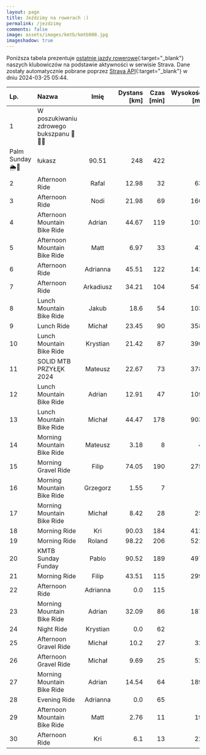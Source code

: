 ```yaml
---
layout: page
title: Jeździmy na rowerach :)
permalink: /jezdzimy
comments: false
image: assets/images/kmtb/kmtb008.jpg
imageshadow: true
---
```


Poniższa tabela prezentuje [ostatnie jazdy rowerowe](https://www.strava.com/clubs/336381){:target="_blank"} naszych klubowiczów na podstawie aktywności w serwisie Strava. Dane zostały automatycznie pobrane poprzez [Strava API](https://developers.strava.com/docs/reference/#api-Clubs-getClubActivitiesById){:target="_blank"} w dniu 2024-03-25 05:44.

Lp. | Nazwa | Imię | Dystans [km] | Czas [min] | Wysokość [m]
:--- | :--- | :---: | ---: | ---: | ---:
1|W poszukiwaniu zdrowego bukszpanu  🌱🍡🍃
Palm Sunday🌦️🥳|łukasz|90.51|248|422
2|Afternoon Ride|Rafal|12.98|32|63
3|Afternoon Ride|Nodi|21.98|69|160
4|Afternoon Mountain Bike Ride|Adrian|44.67|119|105
5|Afternoon Mountain Bike Ride|Matt|6.97|33|41
6|Afternoon Ride|Adrianna|45.51|122|142
7|Afternoon Ride|Arkadiusz|34.21|104|547
8|Lunch Mountain Bike Ride|Jakub|18.6|54|103
9|Lunch Ride|Michał|23.45|90|358
10|Lunch Mountain Bike Ride|Krystian|21.42|87|390
11|SOLID MTB PRZYŁĘK 2024|Mateusz|22.67|73|378
12|Lunch Mountain Bike Ride|Adrian|12.91|47|109
13|Lunch Mountain Bike Ride|Michał|44.47|178|903
14|Morning Mountain Bike Ride|Mateusz|3.18|8|4
15|Morning Gravel Ride|Filip|74.05|190|275
16|Morning Mountain Bike Ride|Grzegorz|1.55|7|
17|Morning Mountain Bike Ride|Michał|8.42|28|25
18|Morning Ride|Kri|90.03|184|412
19|Morning Ride|Roland|98.22|206|521
20|KMTB Sunday Funday|Pablo|90.52|189|497
21|Morning Ride|Filip|43.51|115|299
22|Afternoon Ride|Adrianna|0.0|115|
23|Morning Mountain Bike Ride|Adrian|32.09|86|187
24|Night Ride|Krystian|0.0|62|
25|Afternoon Gravel Ride|Michał|10.2|27|32
26|Afternoon Gravel Ride|Michał|9.69|25|52
27|Morning Mountain Bike Ride|Adrian|14.54|64|189
28|Evening Ride|Adrianna|0.0|65|
29|Afternoon Mountain Bike Ride|Matt|2.76|11|19
30|Afternoon Ride|Kri|6.1|13|22
